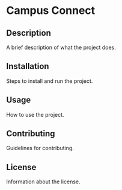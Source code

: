# Campus Connect

## Description
A brief description of what the project does.

## Installation
Steps to install and run the project.

## Usage
How to use the project.

## Contributing
Guidelines for contributing.

## License
Information about the license.

